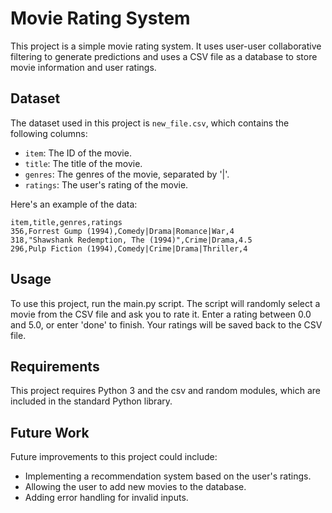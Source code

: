 # Movie Rating System

This project is a simple movie rating system. It uses user-user collaborative filtering to generate predictions and uses a CSV file as a database to store movie information and user ratings.

## Dataset

The dataset used in this project is `new_file.csv`, which contains the following columns:

- `item`: The ID of the movie.
- `title`: The title of the movie.
- `genres`: The genres of the movie, separated by '|'.
- `ratings`: The user's rating of the movie.

Here's an example of the data:

```csv
item,title,genres,ratings
356,Forrest Gump (1994),Comedy|Drama|Romance|War,4
318,"Shawshank Redemption, The (1994)",Crime|Drama,4.5
296,Pulp Fiction (1994),Comedy|Crime|Drama|Thriller,4
```
## Usage
To use this project, run the main.py script. The script will randomly select a movie from the CSV file and ask you to rate it. Enter a rating between 0.0 and 5.0, or enter 'done' to finish. Your ratings will be saved back to the CSV file.

## Requirements
This project requires Python 3 and the csv and random modules, which are included in the standard Python library.

## Future Work
Future improvements to this project could include:
- Implementing a recommendation system based on the user's ratings.
- Allowing the user to add new movies to the database.
- Adding error handling for invalid inputs.

